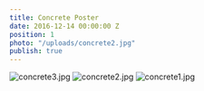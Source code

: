 ```yaml
---
title: Concrete Poster
date: 2016-12-14 00:00:00 Z
position: 1
photo: "/uploads/concrete2.jpg"
publish: true
---
```


![concrete3.jpg](/uploads/concrete3.jpg)
![concrete2.jpg](/uploads/concrete2.jpg)
![concrete1.jpg](/uploads/concrete1.jpg)
